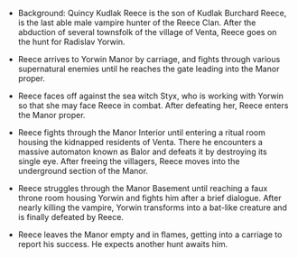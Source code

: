 - Background: Quincy Kudlak Reece is the son of Kudlak Burchard Reece, is the last able male vampire hunter of the Reece Clan. After the abduction of several townsfolk of the village of Venta, Reece goes on the hunt for Radislav Yorwin.

- Reece arrives to Yorwin Manor by carriage, and fights through various supernatural enemies until he reaches the gate leading into the Manor proper.

- Reece faces off against the sea witch Styx, who is working with Yorwin so that she may face Reece in combat. After defeating her, Reece enters the Manor proper.

- Reece fights through the Manor Interior until entering a ritual room housing the kidnapped residents of Venta. There he encounters a massive automaton known as Balor and defeats it by destroying its single eye. After freeing the villagers, Reece moves into the underground section of the Manor.

- Reece struggles through the Manor Basement until reaching a faux throne room housing Yorwin and fights him after a brief dialogue. After nearly killing the vampire, Yorwin transforms into a bat-like creature and is finally defeated by Reece.

- Reece leaves the Manor empty and in flames, getting into a carriage to report his success. He expects another hunt awaits him.